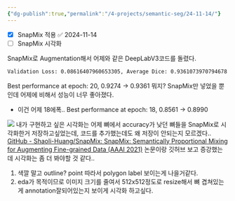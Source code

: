 ```yaml
---
{"dg-publish":true,"permalink":"/4-projects/semantic-seg/24-11-14/"}
---
```


- [x] SnapMix 적용 ✅ 2024-11-14
- [ ] SnapMix 시각화

SnapMix로 Augmentation해서 어제와 같은 DeepLabV3코드를 돌렸다.
```bash
Validation Loss: 0.08616407960653305, Average Dice: 0.9361073970794678
```
Best performance at epoch: 20, 0.9274 -> 0.9361
뭐지? SnapMix만 넣었을 뿐인데 어제에 비해서 성능이 너무 좋아졌다.

- 이건 어제 18에폭.. 
Best performance at epoch: 18, 0.8561 -> 0.8990

![](https://i.imgur.com/QpgAect.png)
내가 구현하고 싶은 시각화는 어제 뼈에서 accuracy가 낮던 뼈들을 SnapMix로 시각화한거 저장하고싶었는데, 코드를 추가했는데도 왜 저장이 안되는지 모르겠다..
[GitHub - Shaoli-Huang/SnapMix: SnapMix: Semantically Proportional Mixing for Augmenting Fine-grained Data (AAAI 2021)](https://github.com/Shaoli-Huang/SnapMix)
논문이랑 깃허브 보고 증강했는데 시각화는 좀 더 봐야할 것 같다..

1. 색깔 말고 outline? point 따라서 polygon label 보이는게 나을거같다.
2. eda가 목적이므로 이미지 크기를 줄여서 512x512정도로 resize해서 뼈 겹쳐있는게 annotation잘되어있는지 보이게 시각화 하고싶다.

